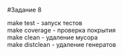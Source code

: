 #Задание 8

make test - запуск тестов \
make coverage - проверка покрытия \
make clean - удаление мусора \
make distclean - удаление генератов